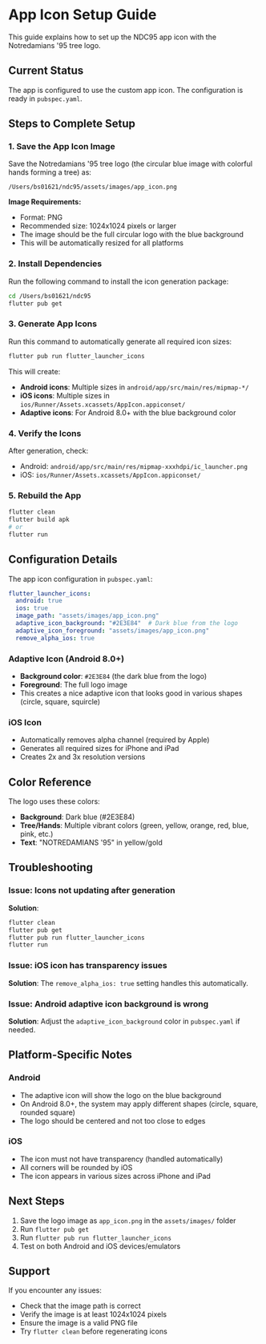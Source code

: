# App Icon Setup Guide

This guide explains how to set up the NDC95 app icon with the Notredamians '95 tree logo.

## Current Status

The app is configured to use the custom app icon. The configuration is ready in `pubspec.yaml`.

## Steps to Complete Setup

### 1. Save the App Icon Image

Save the Notredamians '95 tree logo (the circular blue image with colorful hands forming a tree) as:
```
/Users/bs01621/ndc95/assets/images/app_icon.png
```

**Image Requirements:**
- Format: PNG
- Recommended size: 1024x1024 pixels or larger
- The image should be the full circular logo with the blue background
- This will be automatically resized for all platforms

### 2. Install Dependencies

Run the following command to install the icon generation package:
```bash
cd /Users/bs01621/ndc95
flutter pub get
```

### 3. Generate App Icons

Run this command to automatically generate all required icon sizes:
```bash
flutter pub run flutter_launcher_icons
```

This will create:
- **Android icons**: Multiple sizes in `android/app/src/main/res/mipmap-*/`
- **iOS icons**: Multiple sizes in `ios/Runner/Assets.xcassets/AppIcon.appiconset/`
- **Adaptive icons**: For Android 8.0+ with the blue background color

### 4. Verify the Icons

After generation, check:
- Android: `android/app/src/main/res/mipmap-xxxhdpi/ic_launcher.png`
- iOS: `ios/Runner/Assets.xcassets/AppIcon.appiconset/`

### 5. Rebuild the App

```bash
flutter clean
flutter build apk
# or
flutter run
```

## Configuration Details

The app icon configuration in `pubspec.yaml`:

```yaml
flutter_launcher_icons:
  android: true
  ios: true
  image_path: "assets/images/app_icon.png"
  adaptive_icon_background: "#2E3E84"  # Dark blue from the logo
  adaptive_icon_foreground: "assets/images/app_icon.png"
  remove_alpha_ios: true
```

### Adaptive Icon (Android 8.0+)

- **Background color**: `#2E3E84` (the dark blue from the logo)
- **Foreground**: The full logo image
- This creates a nice adaptive icon that looks good in various shapes (circle, square, squircle)

### iOS Icon

- Automatically removes alpha channel (required by Apple)
- Generates all required sizes for iPhone and iPad
- Creates 2x and 3x resolution versions

## Color Reference

The logo uses these colors:
- **Background**: Dark blue (#2E3E84)
- **Tree/Hands**: Multiple vibrant colors (green, yellow, orange, red, blue, pink, etc.)
- **Text**: "NOTREDAMIANS '95" in yellow/gold

## Troubleshooting

### Issue: Icons not updating after generation

**Solution**: 
```bash
flutter clean
flutter pub get
flutter pub run flutter_launcher_icons
flutter run
```

### Issue: iOS icon has transparency issues

**Solution**: The `remove_alpha_ios: true` setting handles this automatically.

### Issue: Android adaptive icon background is wrong

**Solution**: Adjust the `adaptive_icon_background` color in `pubspec.yaml` if needed.

## Platform-Specific Notes

### Android
- The adaptive icon will show the logo on the blue background
- On Android 8.0+, the system may apply different shapes (circle, square, rounded square)
- The logo should be centered and not too close to edges

### iOS
- The icon must not have transparency (handled automatically)
- All corners will be rounded by iOS
- The icon appears in various sizes across iPhone and iPad

## Next Steps

1. Save the logo image as `app_icon.png` in the `assets/images/` folder
2. Run `flutter pub get`
3. Run `flutter pub run flutter_launcher_icons`
4. Test on both Android and iOS devices/emulators

## Support

If you encounter any issues:
- Check that the image path is correct
- Verify the image is at least 1024x1024 pixels
- Ensure the image is a valid PNG file
- Try `flutter clean` before regenerating icons
